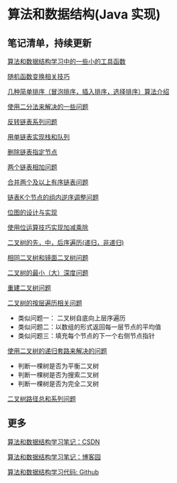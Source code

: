 # 算法和数据结构(Java 实现)

## 笔记清单，持续更新

[算法和数据结构学习中的一些小的工具函数](https://www.cnblogs.com/greyzeng/p/17118195.html)

[随机函数变换相关技巧](https://www.cnblogs.com/greyzeng/p/16618329.html)

[几种简单排序（冒泡排序，插入排序，选择排序）算法介绍](https://www.cnblogs.com/greyzeng/p/15186769.html)

[使用二分法来解决的一些问题](https://www.cnblogs.com/greyzeng/p/16622554.html)

[反转链表系列问题](https://www.cnblogs.com/greyzeng/p/17852345.html)

[用单链表实现栈和队列](https://github.com/GreyZeng/algorithm/blob/master/src/main/java/git/snippet/list/Code_LinkedListToQueueAndStack.java)

[删除链表指定节点](https://www.cnblogs.com/greyzeng/p/16629407.html)

[两个链表相加问题](https://www.cnblogs.com/greyzeng/p/16629407.html)

[合并两个及以上有序链表问题](https://www.cnblogs.com/greyzeng/p/7551789.html)

[链表K个节点的组内逆序调整问题](https://www.cnblogs.com/greyzeng/p/17859529.html)

[位图的设计与实现](https://www.cnblogs.com/greyzeng/p/16634282.html)

[使用位运算技巧实现加减乘除](https://www.cnblogs.com/greyzeng/p/16637476.html)

[二叉树的先，中，后序遍历(递归，非递归)](https://www.cnblogs.com/greyzeng/articles/15941957.html)

[相同二叉树和镜面二叉树问题](https://www.cnblogs.com/greyzeng/articles/16971977.html)

[二叉树的最小（大）深度问题](https://www.cnblogs.com/greyzeng/p/16963808.html)

[重建二叉树问题](https://www.cnblogs.com/greyzeng/p/16715432.html)

[二叉树的按层遍历相关问题](https://www.cnblogs.com/greyzeng/p/16356829.html)
- 类似问题一： 二叉树自底向上层序遍历
- 类似问题二：以数组的形式返回每一层节点的平均值
- 类似问题三：填充每个节点的下一个右侧节点指针

[使用二叉树的递归套路来解决的问题](https://www.cnblogs.com/greyzeng/p/16703346.html)
- 判断一棵树是否为平衡二叉树
- 判断一棵树是否为搜索二叉树
- 判断一棵树是否为完全二叉树

[二叉树路径总和系列问题](https://www.cnblogs.com/greyzeng/p/15700243.html)

## 更多

[算法和数据结构学习笔记：CSDN](https://blog.csdn.net/hotonyhui/category_1250716.html)

[算法和数据结构学习笔记：博客园](https://www.cnblogs.com/greyzeng/category/2069297.html)

[算法和数据结构学习代码: Github](https://github.com/GreyZeng/algorithm)
